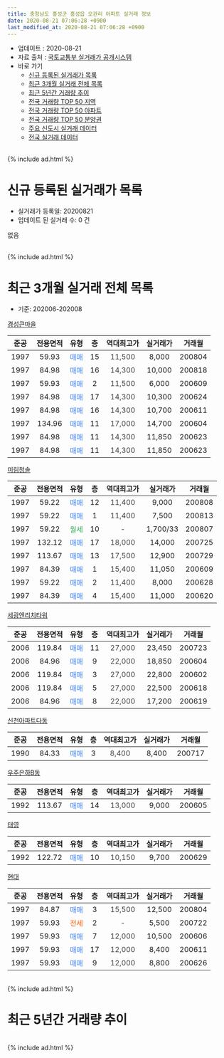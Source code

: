```yaml
---
title: 충청남도 홍성군 홍성읍 오관리 아파트 실거래 정보
date: 2020-08-21 07:06:28 +0900
last_modified_at: 2020-08-21 07:06:28 +0900
---
```


* 업데이트 : 2020-08-21
* 자료 출처 : [국토교통부 실거래가 공개시스템](http://rt.molit.go.kr)
* 바로 가기
    * [신규 등록된 실거래가 목록](#신규-등록된-실거래가-목록)
    * [최근 3개월 실거래 전체 목록](#최근-3개월-실거래-전체-목록)
    * [최근 5년간 거래량 추이](#최근-5년간-거래량-추이)
    * [전국 거래량 TOP 50 지역](https://inasie.github.io/apt-trade-info/최근-3개월-전국에서-가장-거래가-많이-발생한-지역)
    * [전국 거래량 TOP 50 아파트](https://inasie.github.io/apt-trade-info/최근-3개월-전국에서-가장-거래가-많이-발생한-아파트)
    * [전국 거래량 TOP 50 분양권](https://inasie.github.io/apt-trade-info/최근-3개월-전국에서-가장-거래가-많이-발생한-분양권)
    * [주요 신도시 실거래 데이터](https://inasie.github.io/apt-trade-info/주요-신도시)
    * [전국 실거래 데이터](https://inasie.github.io/apt-trade-info/전국)
<br>
{% include ad.html %}
<br>

# 신규 등록된 실거래가 목록
* 실거래가 등록일: 20200821
* 업데이트 된 실거래 수: 0 건

없음

<br>
{% include ad.html %}
<br>

# 최근 3개월 실거래 전체 목록
* 기준: 202006-202008


[경성큰마을](https://search.naver.com/search.naver?query=%EC%B6%A9%EC%B2%AD%EB%82%A8%EB%8F%84+%ED%99%8D%EC%84%B1%EA%B5%B0+%ED%99%8D%EC%84%B1%EC%9D%8D+%EC%98%A4%EA%B4%80%EB%A6%AC+%EA%B2%BD%EC%84%B1%ED%81%B0%EB%A7%88%EC%9D%84)

|준공|전용면적|유형|층|역대최고가|실거래가|거래월|
|:---:|:---:|:---:|:---:|:---:|:---:|:---:|
|1997|59.93|<span style="color:#4285f3">매매</span>|15|<span style="color:#444444">11,500</span>|8,000|200804|
|1997|84.98|<span style="color:#4285f3">매매</span>|16|<span style="color:#444444">14,300</span>|10,000|200818|
|1997|59.93|<span style="color:#4285f3">매매</span>|2|<span style="color:#444444">11,500</span>|6,000|200609|
|1997|84.98|<span style="color:#4285f3">매매</span>|17|<span style="color:#444444">14,300</span>|10,300|200624|
|1997|84.98|<span style="color:#4285f3">매매</span>|16|<span style="color:#444444">14,300</span>|10,700|200611|
|1997|134.96|<span style="color:#4285f3">매매</span>|11|<span style="color:#444444">17,000</span>|14,700|200604|
|1997|84.98|<span style="color:#4285f3">매매</span>|11|<span style="color:#444444">14,300</span>|11,850|200623|
|1997|84.98|<span style="color:#4285f3">매매</span>|11|<span style="color:#444444">14,300</span>|11,850|200623|

[미림청솔](https://search.naver.com/search.naver?query=%EC%B6%A9%EC%B2%AD%EB%82%A8%EB%8F%84+%ED%99%8D%EC%84%B1%EA%B5%B0+%ED%99%8D%EC%84%B1%EC%9D%8D+%EC%98%A4%EA%B4%80%EB%A6%AC+%EB%AF%B8%EB%A6%BC%EC%B2%AD%EC%86%94)

|준공|전용면적|유형|층|역대최고가|실거래가|거래월|
|:---:|:---:|:---:|:---:|:---:|:---:|:---:|
|1997|59.22|<span style="color:#4285f3">매매</span>|12|<span style="color:#444444">11,400</span>|9,000|200808|
|1997|59.22|<span style="color:#4285f3">매매</span>|1|<span style="color:#444444">11,400</span>|7,500|200813|
|1997|59.22|<span style="color:#34a853">월세</span>|10|<span style="color:#444444">-</span>|1,700/33|200807|
|1997|132.12|<span style="color:#4285f3">매매</span>|17|<span style="color:#444444">18,000</span>|14,000|200725|
|1997|113.67|<span style="color:#4285f3">매매</span>|13|<span style="color:#444444">17,500</span>|12,900|200729|
|1997|84.39|<span style="color:#4285f3">매매</span>|1|<span style="color:#444444">15,400</span>|11,050|200609|
|1997|59.22|<span style="color:#4285f3">매매</span>|2|<span style="color:#444444">11,400</span>|8,000|200628|
|1997|84.39|<span style="color:#4285f3">매매</span>|4|<span style="color:#444444">15,400</span>|11,000|200620|

[세광엔리치타워](https://search.naver.com/search.naver?query=%EC%B6%A9%EC%B2%AD%EB%82%A8%EB%8F%84+%ED%99%8D%EC%84%B1%EA%B5%B0+%ED%99%8D%EC%84%B1%EC%9D%8D+%EC%98%A4%EA%B4%80%EB%A6%AC+%EC%84%B8%EA%B4%91%EC%97%94%EB%A6%AC%EC%B9%98%ED%83%80%EC%9B%8C)

|준공|전용면적|유형|층|역대최고가|실거래가|거래월|
|:---:|:---:|:---:|:---:|:---:|:---:|:---:|
|2006|119.84|<span style="color:#4285f3">매매</span>|11|<span style="color:#444444">27,000</span>|23,450|200723|
|2006|84.96|<span style="color:#4285f3">매매</span>|9|<span style="color:#444444">22,000</span>|18,850|200604|
|2006|119.84|<span style="color:#4285f3">매매</span>|3|<span style="color:#444444">27,000</span>|22,800|200602|
|2006|119.84|<span style="color:#4285f3">매매</span>|5|<span style="color:#444444">27,000</span>|22,500|200618|
|2006|84.96|<span style="color:#4285f3">매매</span>|8|<span style="color:#444444">22,000</span>|17,200|200619|

[신천아파트다동](https://search.naver.com/search.naver?query=%EC%B6%A9%EC%B2%AD%EB%82%A8%EB%8F%84+%ED%99%8D%EC%84%B1%EA%B5%B0+%ED%99%8D%EC%84%B1%EC%9D%8D+%EC%98%A4%EA%B4%80%EB%A6%AC+%EC%8B%A0%EC%B2%9C%EC%95%84%ED%8C%8C%ED%8A%B8%EB%8B%A4%EB%8F%99)

|준공|전용면적|유형|층|역대최고가|실거래가|거래월|
|:---:|:---:|:---:|:---:|:---:|:---:|:---:|
|1990|84.33|<span style="color:#4285f3">매매</span>|3|<span style="color:#444444">8,400</span>|8,400|200717|

[우주은하B동](https://search.naver.com/search.naver?query=%EC%B6%A9%EC%B2%AD%EB%82%A8%EB%8F%84+%ED%99%8D%EC%84%B1%EA%B5%B0+%ED%99%8D%EC%84%B1%EC%9D%8D+%EC%98%A4%EA%B4%80%EB%A6%AC+%EC%9A%B0%EC%A3%BC%EC%9D%80%ED%95%98B%EB%8F%99)

|준공|전용면적|유형|층|역대최고가|실거래가|거래월|
|:---:|:---:|:---:|:---:|:---:|:---:|:---:|
|1992|113.67|<span style="color:#4285f3">매매</span>|14|<span style="color:#444444">13,000</span>|9,000|200605|

[태영](https://search.naver.com/search.naver?query=%EC%B6%A9%EC%B2%AD%EB%82%A8%EB%8F%84+%ED%99%8D%EC%84%B1%EA%B5%B0+%ED%99%8D%EC%84%B1%EC%9D%8D+%EC%98%A4%EA%B4%80%EB%A6%AC+%ED%83%9C%EC%98%81)

|준공|전용면적|유형|층|역대최고가|실거래가|거래월|
|:---:|:---:|:---:|:---:|:---:|:---:|:---:|
|1992|122.72|<span style="color:#4285f3">매매</span>|10|<span style="color:#444444">10,150</span>|9,700|200629|

[현대](https://search.naver.com/search.naver?query=%EC%B6%A9%EC%B2%AD%EB%82%A8%EB%8F%84+%ED%99%8D%EC%84%B1%EA%B5%B0+%ED%99%8D%EC%84%B1%EC%9D%8D+%EC%98%A4%EA%B4%80%EB%A6%AC+%ED%98%84%EB%8C%80)

|준공|전용면적|유형|층|역대최고가|실거래가|거래월|
|:---:|:---:|:---:|:---:|:---:|:---:|:---:|
|1997|84.87|<span style="color:#4285f3">매매</span>|3|<span style="color:#444444">15,500</span>|12,500|200804|
|1997|59.93|<span style="color:#ff5a00">전세</span>|2|<span style="color:#444444">-</span>|5,500|200722|
|1997|59.93|<span style="color:#4285f3">매매</span>|7|<span style="color:#444444">12,000</span>|10,500|200606|
|1997|59.93|<span style="color:#4285f3">매매</span>|17|<span style="color:#444444">12,000</span>|8,400|200611|
|1997|59.93|<span style="color:#4285f3">매매</span>|9|<span style="color:#444444">12,000</span>|8,800|200626|


<br>
{% include ad.html %}
<br>

# 최근 5년간 거래량 추이


<div style="width:100%;">
    <canvas id="deal_progress" height="200"></canvas>
</div>

<script>
new Chart(document.getElementById("deal_progress"), {
    type: 'line',
    data: {
        labels: ['201508','201509','201510','201511','201512','201601','201602','201603','201604','201605','201606','201607','201608','201609','201610','201611','201612','201701','201702','201703','201704','201705','201706','201707','201708','201709','201710','201711','201712','201801','201802','201803','201804','201805','201806','201807','201808','201809','201810','201811','201812','201901','201902','201903','201904','201905','201906','201907','201908','201909','201910','201911','201912','202001','202002','202003','202004','202005','202006','202007','202008'],
        datasets: [{
            label: '매매',
            pointRadius: 1,
            data: [8, 8, 3, 9, 8, 4, 5, 10, 9, 9, 7, 6, 5, 12, 15, 9, 3, 4, 6, 10, 5, 7, 5, 6, 4, 7, 8, 7, 8, 11, 9, 8, 11, 12, 10, 5, 6, 5, 4, 6, 9, 5, 17, 11, 4, 2, 3, 4, 5, 5, 6, 8, 3, 3, 9, 9, 6, 16, 18, 4, 5],
            borderColor: "rgba(255, 201, 14, 1)",
            backgroundColor: "rgba(255, 201, 14, 0.5)",
            fill: false,
            lineTension: 0
        },{
            label: '전월세',
            pointRadius: 1,
            data: [3, 0, 4, 5, 2, 4, 5, 2, 3, 6, 5, 3, 7, 2, 3, 1, 2, 1, 4, 2, 1, 0, 1, 5, 0, 2, 1, 2, 0, 3, 4, 0, 2, 2, 1, 0, 2, 3, 4, 1, 1, 1, 2, 0, 1, 4, 3, 1, 0, 1, 1, 0, 3, 2, 4, 2, 1, 0, 0, 1, 1],
            borderColor: "rgba(0, 141, 185, 1)",
            backgroundColor: "rgba(0, 141, 185, 0.5)",
            fill: false,
            lineTension: 0
        }
        ]
    },
    options: {
        responsive: true,
        title: {
            display: false
        },
        tooltips: {
            mode: 'index',
            intersect: false
        },
        hover: {
            mode: 'nearest',
            intersect: true
        },
        scales: {
            xAxes: [{
                display: true,
                scaleLabel: {
                    display: true,
                    labelString: '년/월'
                }
            }],
            yAxes: [{
                display: true,
                ticks: {
                    suggestedMin: 0,
                },
                scaleLabel: {
                    display: true,
                    labelString: '실거래 수'
                }
            }]
        }
    }
});

</script>


<br>
{% include ad.html %}
<br>

